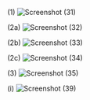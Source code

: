 (1)  ![Screenshot (31)](https://user-images.githubusercontent.com/61901857/79148637-b5c37d00-7dbd-11ea-88ba-4842b6315136.png)

(2a)  ![Screenshot (32)](https://user-images.githubusercontent.com/61901857/79148731-e4415800-7dbd-11ea-8612-4d0a4e316d92.png)

(2b)  ![Screenshot (33)](https://user-images.githubusercontent.com/61901857/79148805-0a66f800-7dbe-11ea-8722-cde2142f0167.png)

(2c)   ![Screenshot (34)](https://user-images.githubusercontent.com/61901857/79148895-2cf91100-7dbe-11ea-90b8-bab7b5984267.png)

(3)   ![Screenshot (35)](https://user-images.githubusercontent.com/61901857/79149034-692c7180-7dbe-11ea-9505-55fd45b901ac.png)

(i)  ![Screenshot (39)](https://user-images.githubusercontent.com/61901857/79149182-a8f35900-7dbe-11ea-89ba-c8d9a358ea22.png)
